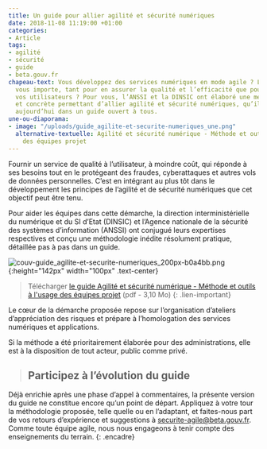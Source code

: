 ```yaml
---
title: Un guide pour allier agilité et sécurité numériques
date: 2018-11-08 11:19:00 +01:00
categories:
- Article
tags:
- agilité
- sécurité
- guide
- beta.gouv.fr
chapeau-text: Vous développez des services numériques en mode agile ? Leur sécurité
  vous importe, tant pour en assurer la qualité et l’efficacité que pour protéger
  vos utilisateurs ? Pour vous, l’ANSSI et la DINSIC ont élaboré une méthode simple
  et concrète permettant d’allier agilité et sécurité numériques, qu’ils publient
  aujourd’hui dans un guide ouvert à tous.
une-ou-diaporama:
- image: "/uploads/guide_agilite-et-securite-numeriques_une.png"
  alternative-textuelle: Agilité et sécurité numérique - Méthode et outils à l'usage
    des équipes projet
---
```


Fournir un service de qualité à l’utilisateur, à moindre coût, qui réponde à ses besoins tout en le protégeant des fraudes, cyberattaques et autres vols de données personnelles. C’est en intégrant au plus tôt dans le développement les principes de l’agilité et de sécurité numériques que cet objectif peut être tenu.

Pour aider les équipes dans cette démarche, la direction interministérielle du numérique et du SI d’Etat (DINSIC) et l’Agence nationale de la sécurité des systèmes d’information (ANSSI) ont conjugué leurs expertises respectives et conçu une méthodologie inédite résolument pratique, détaillée pas à pas dans un guide.

![couv-guide_agilite-et-securite-numeriques_200px-b0a4bb.png](/uploads/couv-guide_agilite-et-securite-numeriques_200px-b0a4bb.png){:height="142px" width="100px" .text-center}

> Télécharger [le guide Agilité et sécurité numérique - Méthode et outils à l'usage des équipes projet](/uploads/guide_agilite-et-securite-numeriques.pdf) (pdf - 3,10 Mo)
> {: .lien-important}

Le cœur de la démarche proposée repose sur l’organisation d’ateliers d’appréciation des risques et prépare à l’homologation des services numériques et applications.

Si la méthode a été prioritairement élaborée pour des administrations, elle est à la disposition de tout acteur, public comme privé.

> ## Participez à l’évolution du guide

Déjà enrichie après une phase d’appel à commentaires, la présente version du guide ne constitue encore qu’un point de départ. Appliquez à votre tour la méthodologie proposée, telle quelle ou en l’adaptant, et faites-nous part de vos retours d’expérience et suggestions à [securite-agile@beta.gouv.fr](mailto:securite-agile@beta.gouv.fr). Comme toute équipe agile, nous nous engageons à tenir compte des enseignements du terrain.
{: .encadre}